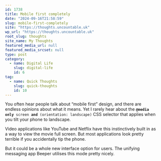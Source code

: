 ```yaml
---
id: 1738
title: Mobile first completely
date: "2024-09-16T21:58:59"
slug: mobile-first-completely
site: "https://thoughts.uncountable.uk"
wp_url: "https://thoughts.uncountable.uk"
root_slug: thoughts
site_name: My Thoughts
featured_media_url: null
featured_media_srcset: null
type: post
category:
  - name: Digital Life
    slug: digital-life
    id: 6
tag:
  - name: Quick Thoughts
    slug: quick-thoughts
    id: 10
---
```



<p>You often hear people talk about &#8220;mobile first&#8221; design, and there are endless opinions about what it means.  Yet I rarely hear about the <code><strong>@media</strong> <strong>only</strong> screen <strong>and</strong> (orientation: landscape)</code> CSS selector that applies when you tilt your phone to landscape.</p>



<p>Video applications like YouTube and Netflix have this instinctively built in as a way to view the movie full screen.  But most applications look pretty terrible if you accidentally tip the phone.</p>



<p>But it could be a whole new interface option for users.  The unifying messaging app Beeper utilises this mode pretty nicely.</p>
